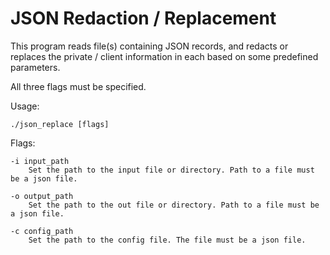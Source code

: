 # JSON Redaction / Replacement
This program reads file(s) containing JSON records, and redacts or replaces the
private / client information in each based on some predefined parameters.

All three flags must be specified.

Usage:

	./json_replace [flags]

Flags:

	-i input_path
		Set the path to the input file or directory. Path to a file must be a json file.

	-o output_path
		Set the path to the out file or directory. Path to a file must be a json file.

	-c config_path
		Set the path to the config file. The file must be a json file.
